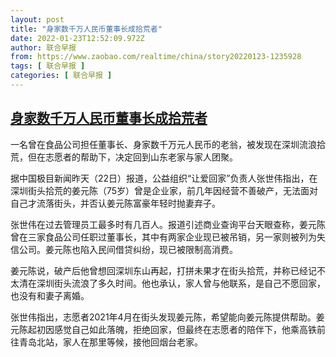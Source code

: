 ```yaml
---
layout: post
title: "身家数千万人民币董事长成拾荒者"
date: 2022-01-23T12:52:09.972Z
author: 联合早报
from: https://www.zaobao.com/realtime/china/story20220123-1235928
tags: [ 联合早报 ]
categories: [ 联合早报 ]
---
```

<!--1642961040000-->
[身家数千万人民币董事长成拾荒者](https://www.zaobao.com/realtime/china/story20220123-1235928)
------

<div>
<p>一名曾在食品公司担任董事长、身家数千万元人民币的老翁，被发现在深圳流浪拾荒，但在志愿者的帮助下，决定回到山东老家与家人团聚。</p><p>据中国极目新闻昨天（22日）报道，公益组织“让爱回家”负责人张世伟指出，在深圳街头拾荒的姜元陈（75岁）曾是企业家，前几年因经营不善破产，无法面对自己才流落街头，并否认姜元陈富豪年轻时抛妻弃子。</p><p>张世伟在过去管理员工最多时有几百人。报道引述商业查询平台天眼查称，姜元陈曾在三家食品公司任职过董事长，其中有两家企业现已被吊销，另一家则被列为失信公司。姜元陈也陷入民间借贷纠纷，现已被限制高消费。</p><section id="imu"><div id="dfp-ad-imu1">        </div></section><p>姜元陈说，破产后他曾想回深圳东山再起，打拼未果才在街头拾荒，并称已经记不太清在深圳街头流浪了多久时间。他也承认，家人曾与他联系，是自己不愿回家，也没有和妻子离婚。</p><p>张世伟指出，志愿者2021年4月在街头发现姜元陈，希望能向姜元陈提供帮助。姜元陈起初因感觉自己如此落魄，拒绝回家，但最终在志愿者的陪伴下，他乘高铁前往青岛北站，家人在那里等候，接他回烟台老家。<br>&nbsp;</p>      <div class="cx_paywall_placeholder" id="sph_cdp_40"></div>
</div>
